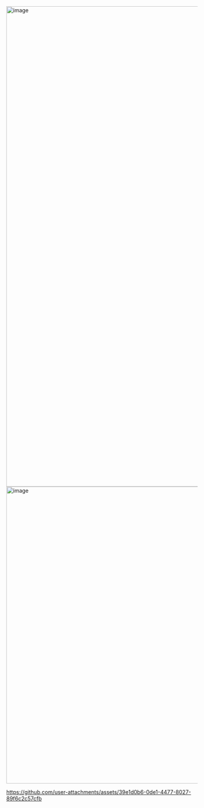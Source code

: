 <img width="2550" height="1265" alt="image" src="https://github.com/user-attachments/assets/ced2786b-f30f-422f-ba61-903e86786e76" />
<img width="1465" height="782" alt="image" src="https://github.com/user-attachments/assets/00dd4904-73b8-4555-a8ac-88592c2fb78b" />


https://github.com/user-attachments/assets/39e1d0b6-0de1-4477-8027-89f6c2c57cfb

